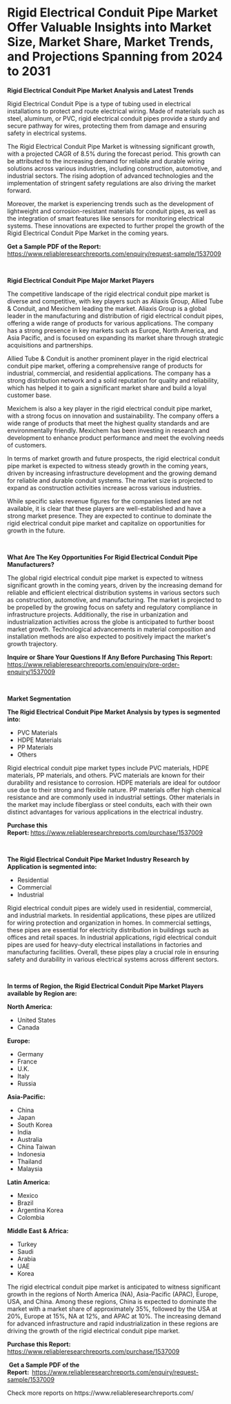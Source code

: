 <p><h1>Rigid Electrical Conduit Pipe Market Offer Valuable Insights into Market Size, Market Share, Market Trends, and Projections Spanning from 2024 to 2031</h1></p><p><strong>Rigid Electrical Conduit Pipe Market Analysis and Latest Trends</strong></p>
<p><p>Rigid Electrical Conduit Pipe is a type of tubing used in electrical installations to protect and route electrical wiring. Made of materials such as steel, aluminum, or PVC, rigid electrical conduit pipes provide a sturdy and secure pathway for wires, protecting them from damage and ensuring safety in electrical systems.</p><p>The Rigid Electrical Conduit Pipe Market is witnessing significant growth, with a projected CAGR of 8.5% during the forecast period. This growth can be attributed to the increasing demand for reliable and durable wiring solutions across various industries, including construction, automotive, and industrial sectors. The rising adoption of advanced technologies and the implementation of stringent safety regulations are also driving the market forward.</p><p>Moreover, the market is experiencing trends such as the development of lightweight and corrosion-resistant materials for conduit pipes, as well as the integration of smart features like sensors for monitoring electrical systems. These innovations are expected to further propel the growth of the Rigid Electrical Conduit Pipe Market in the coming years.</p></p>
<p><strong>Get a Sample PDF of the Report:&nbsp;</strong> <a href="https://www.reliableresearchreports.com/enquiry/request-sample/1537009">https://www.reliableresearchreports.com/enquiry/request-sample/1537009</a></p>
<p>&nbsp;</p>
<p><strong>Rigid Electrical Conduit Pipe Major Market Players</strong></p>
<p><p>The competitive landscape of the rigid electrical conduit pipe market is diverse and competitive, with key players such as Aliaxis Group, Allied Tube & Conduit, and Mexichem leading the market. Aliaxis Group is a global leader in the manufacturing and distribution of rigid electrical conduit pipes, offering a wide range of products for various applications. The company has a strong presence in key markets such as Europe, North America, and Asia Pacific, and is focused on expanding its market share through strategic acquisitions and partnerships.</p><p>Allied Tube & Conduit is another prominent player in the rigid electrical conduit pipe market, offering a comprehensive range of products for industrial, commercial, and residential applications. The company has a strong distribution network and a solid reputation for quality and reliability, which has helped it to gain a significant market share and build a loyal customer base.</p><p>Mexichem is also a key player in the rigid electrical conduit pipe market, with a strong focus on innovation and sustainability. The company offers a wide range of products that meet the highest quality standards and are environmentally friendly. Mexichem has been investing in research and development to enhance product performance and meet the evolving needs of customers.</p><p>In terms of market growth and future prospects, the rigid electrical conduit pipe market is expected to witness steady growth in the coming years, driven by increasing infrastructure development and the growing demand for reliable and durable conduit systems. The market size is projected to expand as construction activities increase across various industries.</p><p>While specific sales revenue figures for the companies listed are not available, it is clear that these players are well-established and have a strong market presence. They are expected to continue to dominate the rigid electrical conduit pipe market and capitalize on opportunities for growth in the future.</p></p>
<p>&nbsp;</p>
<p><strong>What Are The Key Opportunities For Rigid Electrical Conduit Pipe Manufacturers?</strong></p>
<p><p>The global rigid electrical conduit pipe market is expected to witness significant growth in the coming years, driven by the increasing demand for reliable and efficient electrical distribution systems in various sectors such as construction, automotive, and manufacturing. The market is projected to be propelled by the growing focus on safety and regulatory compliance in infrastructure projects. Additionally, the rise in urbanization and industrialization activities across the globe is anticipated to further boost market growth. Technological advancements in material composition and installation methods are also expected to positively impact the market's growth trajectory.</p></p>
<p><strong>Inquire or Share Your Questions If Any Before Purchasing This Report:</strong> <a href="https://www.reliableresearchreports.com/enquiry/pre-order-enquiry/1537009">https://www.reliableresearchreports.com/enquiry/pre-order-enquiry/1537009</a></p>
<p>&nbsp;</p>
<p><strong>Market Segmentation</strong></p>
<p><strong>The Rigid Electrical Conduit Pipe Market Analysis by types is segmented into:</strong></p>
<p><ul><li>PVC Materials</li><li>HDPE Materials</li><li>PP Materials</li><li>Others</li></ul></p>
<p><p>Rigid electrical conduit pipe market types include PVC materials, HDPE materials, PP materials, and others. PVC materials are known for their durability and resistance to corrosion. HDPE materials are ideal for outdoor use due to their strong and flexible nature. PP materials offer high chemical resistance and are commonly used in industrial settings. Other materials in the market may include fiberglass or steel conduits, each with their own distinct advantages for various applications in the electrical industry.</p></p>
<p><strong>Purchase this Report:&nbsp;</strong><a href="https://www.reliableresearchreports.com/purchase/1537009">https://www.reliableresearchreports.com/purchase/1537009</a></p>
<p>&nbsp;</p>
<p><strong>The Rigid Electrical Conduit Pipe Market Industry Research by Application is segmented into:</strong></p>
<p><ul><li>Residential</li><li>Commercial</li><li>Industrial</li></ul></p>
<p><p>Rigid electrical conduit pipes are widely used in residential, commercial, and industrial markets. In residential applications, these pipes are utilized for wiring protection and organization in homes. In commercial settings, these pipes are essential for electricity distribution in buildings such as offices and retail spaces. In industrial applications, rigid electrical conduit pipes are used for heavy-duty electrical installations in factories and manufacturing facilities. Overall, these pipes play a crucial role in ensuring safety and durability in various electrical systems across different sectors.</p></p>
<p>&nbsp;</p>
<p><strong>In terms of Region, the Rigid Electrical Conduit Pipe Market Players available by Region are:</strong></p>
<p>
    <p> <strong> North America: </strong>
        <ul>
            <li>United States</li>
            <li>Canada</li>
        </ul>
        </p> 
    <p> <strong> Europe: </strong>
        <ul>
            <li>Germany</li>
            <li>France</li>
            <li>U.K.</li>
            <li>Italy</li>
            <li>Russia</li>
        </ul>
        </p> 
    <p> <strong> Asia-Pacific: </strong>
        <ul>
            <li>China</li>
            <li>Japan</li>
            <li>South Korea</li>
            <li>India</li>
            <li>Australia</li>
            <li>China Taiwan</li>
            <li>Indonesia</li>
            <li>Thailand</li>
            <li>Malaysia</li>
        </ul>
        </p> 
    <p> <strong> Latin America: </strong>
        <ul>
            <li>Mexico</li>
            <li>Brazil</li>
            <li>Argentina Korea</li>
            <li>Colombia</li>
        </ul>
        </p> 
    <p> <strong> Middle East & Africa: </strong>
        <ul>
            <li>Turkey</li>
            <li>Saudi</li>
            <li>Arabia</li>
            <li>UAE</li>
            <li>Korea</li>
        </ul>
    </p>
    </p>
<p><p>The rigid electrical conduit pipe market is anticipated to witness significant growth in the regions of North America (NA), Asia-Pacific (APAC), Europe, USA, and China. Among these regions, China is expected to dominate the market with a market share of approximately 35%, followed by the USA at 20%, Europe at 15%, NA at 12%, and APAC at 10%. The increasing demand for advanced infrastructure and rapid industrialization in these regions are driving the growth of the rigid electrical conduit pipe market.</p></p>
<p><strong>Purchase this Report: </strong><a href="https://www.reliableresearchreports.com/purchase/1537009">https://www.reliableresearchreports.com/purchase/1537009</a></p>
<p>&nbsp;<strong>Get a Sample PDF of the Report:&nbsp;&nbsp;</strong><a href="https://www.reliableresearchreports.com/enquiry/request-sample/1537009">https://www.reliableresearchreports.com/enquiry/request-sample/1537009</a></p>
<p><strong></strong></p>
<p>Check more reports on https://www.reliableresearchreports.com/</p>